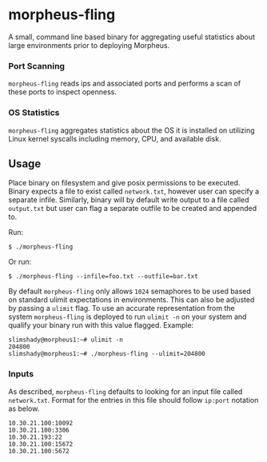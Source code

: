 # morpheus-fling

A small, command line based binary for aggregating useful statistics about large environments prior to deploying Morpheus.

### Port Scanning

`morpheus-fling` reads ips and associated ports and performs a scan of these ports to inspect openness. 

### OS Statistics

`morpheus-fling` aggregates statistics about the OS it is installed on utilizing Linux kernel syscalls including memory, CPU, and available disk.

## Usage

Place binary on filesystem and give posix permissions to be executed.  Binary expects a file to exist called `network.txt`, however user can specify a separate infile.  Similarly, binary will by default write output to a file called `output.txt` but user can flag a separate outfile to be created and appended to.

Run:
```
$ ./morpheus-fling
```

Or run:
```
$ ./morpheus-fling --infile=foo.txt --outfile=bar.txt
```

By default `morpheus-fling` only allows `1024` semaphores to be used based on standard ulimit expectations in environments.  This can also be adjusted by passing a `ulimit` flag.  To use an accurate representation from the system `morpheus-fling` is deployed to run `ulimit -n` on your system and qualify your binary run with this value flagged.
Example:
```
slimshady@morpheus1:~# ulimit -n
204800
slimshady@morpheus1:~# ./morpheus-fling --ulimit=204800
```

### Inputs

As described, `morpheus-fling` defaults to looking for an input file called `network.txt`.  Format for the entries in this file should follow `ip:port` notation as below.
```
10.30.21.100:10092
10.30.21.100:3306
10.30.21.193:22
10.30.21.100:15672
10.30.21.100:5672
```
